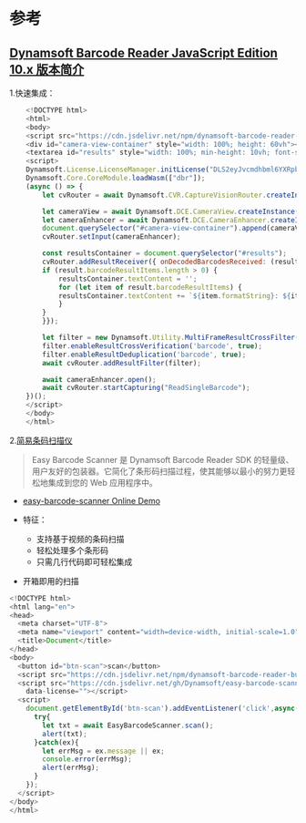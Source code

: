 # 参考

## [Dynamsoft Barcode Reader JavaScript Edition 10.x 版本简介](https://www.dynamsoft.com/barcode-reader/docs/web/programming/javascript/)

1.快速集成：

```js
    <!DOCTYPE html>
    <html>
    <body>
    <script src="https://cdn.jsdelivr.net/npm/dynamsoft-barcode-reader-bundle@10.4.2001/dist/dbr.bundle.js"></script>
    <div id="camera-view-container" style="width: 100%; height: 60vh"></div>
    <textarea id="results" style="width: 100%; min-height: 10vh; font-size: 3vmin; overflow: auto" disabled></textarea>
    <script>
    Dynamsoft.License.LicenseManager.initLicense("DLS2eyJvcmdhbml6YXRpb25JRCI6IjIwMDAwMSJ9");
    Dynamsoft.Core.CoreModule.loadWasm(["dbr"]);
    (async () => {
        let cvRouter = await Dynamsoft.CVR.CaptureVisionRouter.createInstance();

        let cameraView = await Dynamsoft.DCE.CameraView.createInstance();
        let cameraEnhancer = await Dynamsoft.DCE.CameraEnhancer.createInstance(cameraView);
        document.querySelector("#camera-view-container").append(cameraView.getUIElement());
        cvRouter.setInput(cameraEnhancer);

        const resultsContainer = document.querySelector("#results");
        cvRouter.addResultReceiver({ onDecodedBarcodesReceived: (result) => {
        if (result.barcodeResultItems.length > 0) {
            resultsContainer.textContent = '';
            for (let item of result.barcodeResultItems) {
            resultsContainer.textContent += `${item.formatString}: ${item.text}\n\n`;
            }
        }
        }});

        let filter = new Dynamsoft.Utility.MultiFrameResultCrossFilter();
        filter.enableResultCrossVerification('barcode', true);
        filter.enableResultDeduplication('barcode', true);
        await cvRouter.addResultFilter(filter);

        await cameraEnhancer.open();
        await cvRouter.startCapturing("ReadSingleBarcode");
    })();
    </script>
    </body>
    </html>
```

2.[简易条码扫描仪](https://github.com/Dynamsoft/easy-barcode-scanner)

> Easy Barcode Scanner 是 Dynamsoft Barcode Reader SDK 的轻量级、用户友好的包装器。它简化了条形码扫描过程，使其能够以最小的努力更轻松地集成到您的 Web 应用程序中。

- [easy-barcode-scanner Online Demo](https://dynamsoft.github.io/easy-barcode-scanner/index.html)

- 特征：
  - 支持基于视频的条码扫描
  - 轻松处理多个条形码
  - 只需几行代码即可轻松集成

- 开箱即用的扫描

```js
<!DOCTYPE html>
<html lang="en">
<head>
  <meta charset="UTF-8">
  <meta name="viewport" content="width=device-width, initial-scale=1.0">
  <title>Document</title>
</head>
<body>
  <button id="btn-scan">scan</button>
  <script src="https://cdn.jsdelivr.net/npm/dynamsoft-barcode-reader-bundle@10.2.1000/dist/dbr.bundle.js"></script>
  <script src="https://cdn.jsdelivr.net/gh/Dynamsoft/easy-barcode-scanner@10.2.1009/dist/easy-barcode-scanner.js"
    data-license=""></script>
  <script>
    document.getElementById('btn-scan').addEventListener('click',async()=>{
      try{
        let txt = await EasyBarcodeScanner.scan();
        alert(txt);
      }catch(ex){
        let errMsg = ex.message || ex;
        console.error(errMsg);
        alert(errMsg);
      }
    });
  </script>
</body>
</html>
```